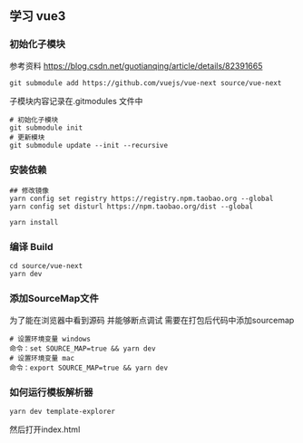 ## 学习 vue3

### 初始化子模块

参考资料 https://blog.csdn.net/guotianqing/article/details/82391665

```
git submodule add https://github.com/vuejs/vue-next source/vue-next
```

子模块内容记录在.gitmodules 文件中

```
# 初始化子模块
git submodule init
# 更新模块
git submodule update --init --recursive
```

### 安装依赖

```
## 修改镜像
yarn config set registry https://registry.npm.taobao.org --global
yarn config set disturl https://npm.taobao.org/dist --global

yarn install
```

### 编译 Build

```
cd source/vue-next
yarn dev
```

### 添加SourceMap文件
为了能在浏览器中看到源码 并能够断点调试 需要在打包后代码中添加sourcemap

```
# 设置环境变量 windows
命令：set SOURCE_MAP=true && yarn dev
# 设置环境变量 mac
命令：export SOURCE_MAP=true && yarn dev
```

### 如何运行模板解析器
```
yarn dev template-explorer
```
然后打开index.html
